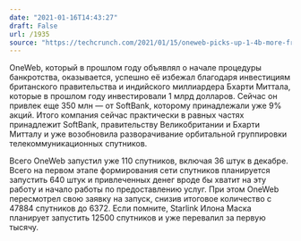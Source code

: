 ```yaml
---
date: "2021-01-16T14:43:27"
draft: False
url: /1935
source: "https://techcrunch.com/2021/01/15/oneweb-picks-up-1-4b-more-from-softbank-and-hughes-to-help-fund-its-first-satellite-fleet/"
---
```


OneWeb, который в прошлом году объявлял о начале процедуры банкротства, оказывается, успешно её избежал благодаря инвестициям британского правительства и индийского миллиардера Бхарти Миттала, которые в прошлом году инвестировали 1 млрд долларов. Сейчас он привлек еще 350 млн — от SoftBank, которому принадлежали уже 9% акций. Итого компания сейчас практически в равных частях принадлежит SoftBank, правительству Великобритании и Бхарти Митталу и уже возобновила разворачивание орбитальной группировки телекоммуникационных спутников.

Всего OneWeb запустил уже 110 спутников, включая 36 штук в декабре. Всего на первом этапе формирования сети спутников планируется запустить 640 штук и привлеченных денег вроде бы хватит на эту работу и начало работы по предоставлению услуг. При этом OneWeb пересмотрел свою заявку на запуск, снизив итоговое количество с 47884 спутников до 6372. Если помните, Starlink Илона Маска планирует запустить 12500 спутников и уже перевалил за первую тысячу.

